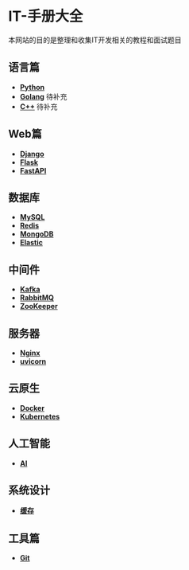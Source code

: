 # IT-手册大全

本网站的目的是整理和收集IT开发相关的教程和面试题目

## 语言篇

* [**Python**](语言篇/python/basic.md)
* [**Golang**]()     待补充
* [**C++**]()  待补充

## Web篇
    
+ [**Django**](Web篇/Django/basic.md)
+ [**Flask**](Web篇/Flask/basic.md)
+ [**FastAPI**](Web篇/FastAPI/basic.md)

## 数据库

+ [**MySQL**](数据库/MySQL/basic.md)
+ [**Redis**]()
+ [**MongoDB**]()
+ [**Elastic**]()

## 中间件

+ [**Kafka**]()
+ [**RabbitMQ**]()
+ [**ZooKeeper**]()

## 服务器

+ [**Nginx**]()
+ [**uvicorn**]()

## 云原生

+ [**Docker**]()
+ [**Kubernetes**]()

## 人工智能

+ [**AI**]()

## 系统设计

+ [**缓存**]()

## 工具篇

+ [**Git**]()


